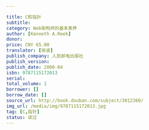 ```yaml
---

title: C和指针
subtitle: 
category: Web架构师的基本素养
author: [Kenneth A.Reek]
donor: 
price: CNY 65.00
translator: [徐波]
publish_company: 人民邮电出版社
publish_version: 
publish_date: 2008-04
isbn: 9787115172013
serial: 
total_volume: 1
borrower: []
borrow_date: []
source_url: http://book.douban.com/subject/3012360/
img_url: /media/img/9787115172013.jpg
tag: [C,指针]
status: 读过
---
```

